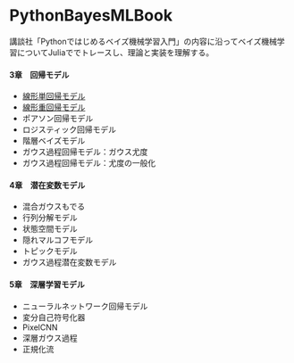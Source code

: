 # PythonBayesMLBook
講談社「Pythonではじめるベイズ機械学習入門」の内容に沿ってベイズ機械学習についてJuliaででトレースし、理論と実装を理解する。

#### 3章　回帰モデル
 - [線形単回帰モデル](https://github.com/akiabe/PythonBayesMLBook/blob/main/src/3.1_線形回帰モデル.ipynb)
 - [線形重回帰モデル](https://github.com/akiabe/PythonBayesMLBook/blob/main/src/3.1_線形回帰モデル.ipynb)
 - ポアソン回帰モデル
 - ロジスティック回帰モデル
 - 階層ベイズモデル
 - ガウス過程回帰モデル：ガウス尤度
 - ガウス過程回帰モデル：尤度の一般化
#### 4章　潜在変数モデル
 - 混合ガウスもでる
 - 行列分解モデル
 - 状態空間モデル
 - 隠れマルコフモデル
 - トピックモデル
 - ガウス過程潜在変数モデル
#### 5章　深層学習モデル
 - ニューラルネットワーク回帰モデル
 - 変分自己符号化器
 - PixelCNN
 - 深層ガウス過程
 - 正規化流

